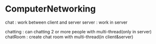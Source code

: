 # ComputerNetworking

chat : work between client and server
server : work in server

chatting : can chatting 2 or more people with multi-thread(only in server)
chatRoom : create chat room with multi-thread(in client&server)
